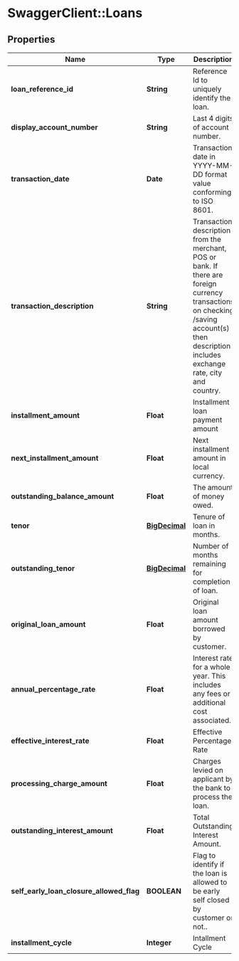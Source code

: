 # SwaggerClient::Loans

## Properties
Name | Type | Description | Notes
------------ | ------------- | ------------- | -------------
**loan_reference_id** | **String** | Reference Id to uniquely identify the loan.  | 
**display_account_number** | **String** | Last 4 digits of account number.  | [optional] 
**transaction_date** | **Date** | Transaction date in YYYY-MM-DD format value conforming to ISO 8601. | 
**transaction_description** | **String** | Transaction description from the merchant, POS or bank. If there are foreign currency transactions on checking /saving account(s) then description includes exchange rate, city and country. | 
**installment_amount** | **Float** | Installment loan payment amount | 
**next_installment_amount** | **Float** | Next installment amount in local currency. | [optional] 
**outstanding_balance_amount** | **Float** | The amount of money owed. | 
**tenor** | [**BigDecimal**](BigDecimal.md) | Tenure of loan in months. | 
**outstanding_tenor** | [**BigDecimal**](BigDecimal.md) | Number of months remaining for completion of loan. | [optional] 
**original_loan_amount** | **Float** | Original loan amount borrowed by customer. | 
**annual_percentage_rate** | **Float** | Interest rate for a whole year. This includes any fees or additional cost associated. | 
**effective_interest_rate** | **Float** | Effective Percentage Rate | [optional] 
**processing_charge_amount** | **Float** | Charges levied on applicant by the bank to process the loan. | [optional] 
**outstanding_interest_amount** | **Float** | Total Outstanding Interest Amount. | [optional] 
**self_early_loan_closure_allowed_flag** | **BOOLEAN** | Flag to identify if the loan is allowed to be early self closed by customer or not.. | [optional] 
**installment_cycle** | **Integer** | Intallment Cycle | [optional] 

